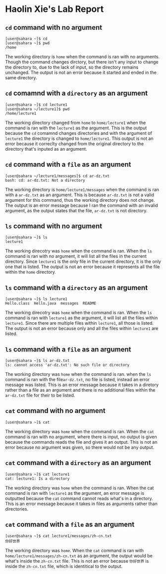 # **Haolin Xie's Lab Report**

## `cd` command with no argument
```
[user@sahara ~]$ cd
[user@sahara ~]$ pwd
/home
```

The working directory is `home` when the command is ran with no arguments.
Though the command changes dirctory, but there isn't any input to change the directory to, due to the lack of input, so the directory remains unchanged. 
The output is not an error because it started and ended in the same directory. 

## `cd` comamnd with a `directory` as an argument 

```
[user@sahara ~]$ cd lecture1
[user@sahara ~/lecture1]$ pwd
/home/lecture1
```

The working directory changed from `home` to `home/lecture1` when the command is ran with the `lecture1` as the argument.
This is the output because the `cd` comamnd changes directories and with the argument of `lecture1` the directory is changed to `home/lecture1`.
This output is not an error because it correclty changed from the original directory to the directory that's inputed as an argument. 

## `cd` command with a `file` as an argument 

```
[user@sahara ~/lecture1/messages]$ cd ar-dz.txt
bash: cd: ar-dz.txt: Not a directory
```

The working directory is `home/lecture1/messages` when the command is ran with a `ar-dz.txt` as an argument. 
This is because `ar-dz.txt` is not a valid argument for this command, thus the working directory does not change. 
The output is an error message because I ran the command with an invalid argument, as the output states that the file, `ar-dz.txt` is not directory.

## `ls` command with no argument

```
[user@sahara ~]$ ls
lecture1
```
The working direcotry was `home` when the command is ran. 
When the `ls` command is ran with no argument, it will list all the files in the current directory.
Since `lecture1` is the only file in the current directory, it is the only one that is listed.
The output is not an error because it represents all the file within the `home` directory.

## `ls` command with a `directory` as an argument 

```
[user@sahara ~]$ ls lecture1
Hello.class  Hello.java  messages  README
```

The working direcotry was `home` when the command is ran. 
When the `ls` command is ran with `lecture1` as the argument, it will list all the files within `lecture1`. 
Since there are multiple files within `lecture1`, all those is listed. 
The output is not an error because only and all the files within `lecture1` are listed.

## `ls` command with a `file` as an argument 

```
[user@sahara ~]$ ls ar-dz.txt
ls: cannot access 'ar-dz.txt': No such file or directory
```

The working directory was `home` when the command is ran. 
when the `ls` command is ran with the file`ar-dz.txt`, no file is listed, instead an error message was listed. 
This is an error message because it takes in a diretory rather than a file as an argument and there is no additional files within the `ar-dz.txt` file for their to be listed. 

## `cat` command with no argument 

```
[user@sahara ~]$ cat

```

The working directory was `home` when the command is ran. 
When the `cat` command is ran with no argument, where there is input, no output is given because the commands reads the file and gives it an output. 
This is not an error because no argument was given, so there would not be any output. 

## `cat` command with a `directory` as an argument 

```
[user@sahara ~]$ cat lecture1
cat: lecture1: Is a directory
```
The working directory was `home` when the command is ran. 
When the cat command is ran with `lecture1` as the argument, an error message is outputted because the `cat` command cannot reads what's in a directory.
This is an error message because it takes in files as arguments rather than directories. 

## `cat` command with a `file` as an argument 

```
[user@sahara ~]$ cat lecture1/messages/zh-cn.txt
你好世界
```
The working directory was `home`.
When the `cat` command is ran with `home/lecture1/messages/zh-cn.txt` as an argument, the output would be what's inside the `zh-cn.txt` file.
This is not an error because `你好世界` is inside the `zh-cn.txt` file, which is identitical to the output. 

